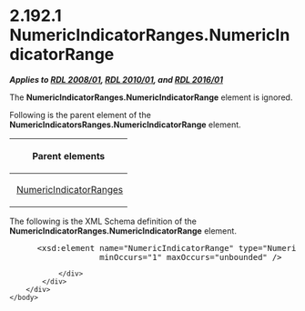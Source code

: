 <html dir="LTR" xmlns:mshelp="http://msdn.microsoft.com/mshelp" xmlns:ddue="http://ddue.schemas.microsoft.com/authoring/2003/5" xmlns:xlink="http://www.w3.org/1999/xlink" xmlns:tool="http://www.microsoft.com/tooltip">
    <head>
        <meta http-equiv="Content-Type" content="text/html; CHARSET=utf-8"></meta>
        <meta name="save" content="history"></meta>
        <title>2.192.1 NumericIndicatorRanges.NumericIndicatorRange</title>
        <xml>
            <mshelp:toctitle title="2.192.1 NumericIndicatorRanges.NumericIndicatorRange"></mshelp:toctitle>
            <mshelp:rltitle title="[MS-RDL]: NumericIndicatorRanges.NumericIndicatorRange"></mshelp:rltitle>
            <mshelp:keyword index="A" term="db5c8c29-455c-4a89-a495-a32894ffa20e"></mshelp:keyword>
            <mshelp:attr name="DCSext.ContentType" value="open specification"></mshelp:attr>
            <mshelp:attr name="AssetID" value="db5c8c29-455c-4a89-a495-a32894ffa20e"></mshelp:attr>
            <mshelp:attr name="TopicType" value="kbRef"></mshelp:attr>
            <mshelp:attr name="DCSext.Title" value="[MS-RDL]: NumericIndicatorRanges.NumericIndicatorRange" />
        </xml>
    </head>
    <body>
        <div id="header">
            <h1 class="heading">2.192.1 NumericIndicatorRanges.NumericIndicatorRange</h1>
        </div>
        <div id="mainSection">
            <div id="mainBody">
                <div id="allHistory" class="saveHistory"></div>
                <div id="sectionSection0" class="section" name="collapseableSection">
                    

<p><b><i>Applies to </i></b><a href="1e855f94-4617-47e4-b89e-0856c6cb420f.html"><b><i>RDL 2008/01</i></b></a><b><i>,
</i></b><a href="3428e690-a348-4ec7-8a6a-8efb42d2cdee.html"><b><i>RDL 2010/01</i></b></a><b><i>,
and </i></b><a href="52ce3983-2bfc-4e72-9359-42aaf5fe4509.html"><b><i>RDL 2016/01</i></b></a></p>

<p>The <b>NumericIndicatorRanges.NumericIndicatorRange</b>
element is ignored.</p>

<p>Following is the parent element of the <b>NumericIndicatorsRanges.NumericIndicatorRange</b>
element.</p>

<table>
 <thead>
  <tr>
   <th>
   <p>Parent elements</p>
   </th>
  </tr>
 </thead>
 <tr>
  <td>
  <p> <a href="59efa9a2-aafc-4c54-9ab2-65613de712ed.html">NumericIndicatorRanges</a>
  </p>
  </td>
 </tr>
</table>

<p>The following is the XML Schema definition of the <b>NumericIndicatorRanges.NumericIndicatorRange</b>
element.</p>

<dl>
<dd>
<div><pre> &lt;xsd:element name=&quot;NumericIndicatorRange&quot; type=&quot;NumericIndicatorRangeType&quot;
              minOccurs=&quot;1&quot; maxOccurs=&quot;unbounded&quot; /&gt;
</pre></div>
</dd></dl>


                </div>
            </div>
        </div>
    </body>
</html>
